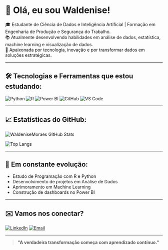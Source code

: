 # 👋 Olá, eu sou Waldenise!

🎓 Estudante de Ciência de Dados e Inteligência Artificial | Formação em Engenharia de Produção e Segurança do Trabalho.  
📚 Atualmente desenvolvendo habilidades em análise de dados, estatística, machine learning e visualização de dados.  
🚀 Apaixonada por tecnologia, inovação e por transformar dados em soluções estratégicas.

---

## 🛠️ Tecnologias e Ferramentas que estou estudando:

![Python](https://img.shields.io/badge/Python-3776AB?style=for-the-badge&logo=python&logoColor=white)
![R](https://img.shields.io/badge/R-276DC3?style=for-the-badge&logo=r&logoColor=white)
![Power BI](https://img.shields.io/badge/Power%20BI-F2C811?style=for-the-badge&logo=powerbi&logoColor=black)
![GitHub](https://img.shields.io/badge/GitHub-181717?style=for-the-badge&logo=github&logoColor=white)
![VS Code](https://img.shields.io/badge/VSCode-007ACC?style=for-the-badge&logo=visualstudiocode&logoColor=white)

---

## 📈 Estatísticas do GitHub:

![WaldeniseMoraes GitHub Stats](https://github-readme-stats.vercel.app/api?username=WaldeniseMoraes&show_icons=true&theme=dracula&hide_title=true)

![Top Langs](https://github-readme-stats.vercel.app/api/top-langs/?username=WaldeniseMoraes&layout=compact&theme=dracula)

---

## 🌱 Em constante evolução:

- Estudo de Programação com R e Python
- Desenvolvimento de projetos em Análise de Dados
- Aprimoramento em Machine Learning
- Construção de dashboards no Power BI

---

## ✉️ Vamos nos conectar?

[![LinkedIn](https://img.shields.io/badge/LinkedIn-0077B5?style=for-the-badge&logo=linkedin&logoColor=white)](https://www.linkedin.com/in/waldenise-moraes/)
[![Email](https://img.shields.io/badge/Email-D14836?style=for-the-badge&logo=gmail&logoColor=white)](mailto:engwaldenise@outlook.com)

---

> **"A verdadeira transformação começa com aprendizado contínuo."**





<!--
**WaldeniseMoraes/waldenisemoraes** is a ✨ _special_ ✨ repository because its `README.md` (this file) appears on your GitHub profile.

Here are some ideas to get you started:

- 🔭 I’m currently working on ...
- 🌱 I’m currently learning ...
- 👯 I’m looking to collaborate on ...
- 🤔 I’m looking for help with ...
- 💬 Ask me about ...
- 📫 How to reach me: ...
- 😄 Pronouns: ...
- ⚡ Fun fact: ...
-->
